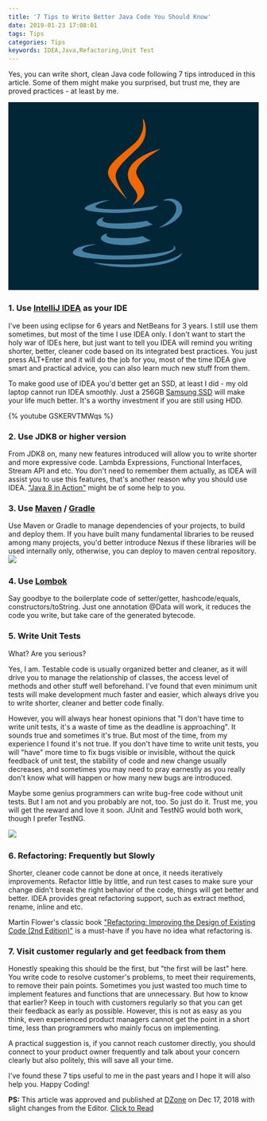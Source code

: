 ```yaml
---
title: '7 Tips to Write Better Java Code You Should Know'
date: 2019-01-23 17:08:01
tags: Tips
categories: Tips
keywords: IDEA,Java,Refactoring,Unit Test
---
```


Yes, you can write short, clean Java code following 7 tips introduced in this article. Some of them might make you surprised, but trust me, they are proved practices - at least by me.

![](../images/java.jpg)<!-- more -->

### 1. Use [IntelliJ IDEA](https://www.jetbrains.com/idea/) as your IDE
I've been using eclipse for 6 years and NetBeans for 3 years. I still use them sometimes, but most of the time I use IDEA only. I don't want to start the holy war of IDEs here, but just want to tell you IDEA will remind you writing shorter, better, cleaner code based on its integrated best practices. You just press ALT+Enter and it will do the job for you, most of the time IDEA give smart and practical advice, you can also learn much new stuff from them.

To make good use of IDEA you'd better get an SSD, at least I did - my old laptop cannot run IDEA smoothly. Just a 256GB [Samsung SSD](https://amzn.to/2RzwEbj) will make your life much better. It's a worthy investment if you are still using HDD.

{% youtube GSKERVTMWqs %}

### 2. Use JDK8 or higher version
From JDK8 on, many new features introduced will allow you to write shorter and more expressive code. Lambda Expressions, Functional Interfaces, Stream API and etc. You don't need to remember them actually, as IDEA will assist you to use this features, that's another reason why you should use IDEA. ["Java 8 in Action"](https://amzn.to/2rkOoM0) might be of some help to you.

### 3. Use [Maven](https://maven.apache.org/) / [Gradle](https://gradle.org/)
Use Maven or Gradle to manage dependencies of your projects, to build and deploy them. If you have built many fundamental libraries to be reused among many projects, you'd better introduce Nexus if these libraries will be used internally only, otherwise, you can deploy to maven central repository.
![](https://blog.philipphauer.de/blog/2018/0402-moving-back-from-gradle-to-maven/featured-image-large.png)

### 4. Use [Lombok](https://projectlombok.org/)
Say goodbye to the boilerplate code of setter/getter, hashcode/equals, constructors/toString. Just one annotation @Data will work, it reduces the code you write, but take care of the generated bytecode.

### 5. Write Unit Tests
What? Are you serious?

Yes, I am. Testable code is usually organized better and cleaner, as it will drive you to manage the relationship of classes, the access level of methods and other stuff well beforehand. I've found that even minimum unit tests will make development much faster and easier, which always drive you to write shorter, cleaner and better code finally.

However, you will always hear honest opinions that "I don't have time to write unit tests, it's a waste of time as the deadline is approaching". It sounds true and sometimes it's true. But most of the time, from my experience I found it's not true. If you don't have time to write unit tests, you will "have" more time to fix bugs visible or invisible, without the quick feedback of unit test, the stability of code and new change usually decreases, and sometimes you may need to pray earnestly as you really don't know what will happen or how many new bugs are introduced.

Maybe some genius programmers can write bug-free code without unit tests. But I am not and you probably are not, too. So just do it. Trust me, you will get the reward and love it soon. JUnit and TestNG would both work, though I prefer TestNG.

![](https://384uqqh5pka2ma24ild282mv-wpengine.netdna-ssl.com/wp-content/uploads/2016/09/junitvstestng.png)

### 6. Refactoring: Frequently but Slowly
Shorter, cleaner code cannot be done at once, it needs iteratively improvements. Refactor little by little, and run test cases to make sure your change didn't break the right behavior of the code, things will get better and better. IDEA provides great refactoring support, such as extract method, rename, inline and etc.

Martin Flower's classic book ["Refactoring: Improving the Design of Existing Code (2nd Edition)"](https://amzn.to/2SuSm06) is a must-have if you have no idea what refactoring is.

### 7. Visit customer regularly and get feedback from them
Honestly speaking this should be the first, but "the first will be last" here. You write code to resolve customer's problems, to meet their requirements, to remove their pain points. Sometimes you just wasted too much time to implement features and functions that are unnecessary. But how to know that earlier? Keep in touch with customers regularly so that you can get their feedback as early as possible. However, this is not as easy as you think, even experienced product managers cannot get the point in a short time, less than programmers who mainly focus on implementing.

A practical suggestion is, if you cannot reach customer directly, you should connect to your product owner frequently and talk about your concern clearly but also politely, this will save all your time.

I've found these 7 tips useful to me in the past years and I hope it will also help you. Happy Coding!

**PS:** This article was approved and published at [DZone](https://dzone.com/) on Dec 17, 2018 with slight changes from the Editor. [Click to Read](https://dzone.com/articles/7-tips-to-write-better-java-code-you-should-know-1)

<script type="text/javascript">
amzn_assoc_placement = "adunit0";
amzn_assoc_search_bar = "false";
amzn_assoc_tracking_id = "oldyoungboy-book-code-20";
amzn_assoc_ad_mode = "manual";
amzn_assoc_ad_type = "smart";
amzn_assoc_marketplace = "amazon";
amzn_assoc_region = "US";
amzn_assoc_title = "";
amzn_assoc_linkid = "a1b6fc683ac27c1f86192a68134e0647";
amzn_assoc_asins = "B0781Z7Y3S,0201485672,1617291994,0132350882";
</script>
<script src="//z-na.amazon-adsystem.com/widgets/onejs?MarketPlace=US"></script>